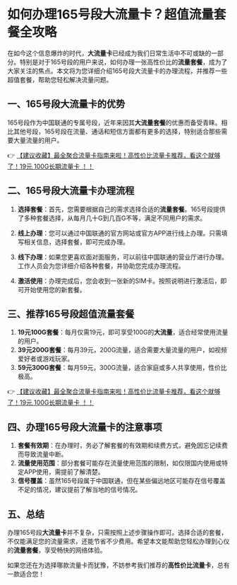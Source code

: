 # 如何办理165号段大流量卡？超值流量套餐全攻略

在如今这个信息爆炸的时代，**大流量卡**已经成为我们日常生活中不可或缺的一部分。特别是对于165号段的用户来说，如何办理一张高性价比的**流量套餐**，成为了大家关注的焦点。本文将为您详细介绍165号段大流量卡的办理流程，并推荐一些超值套餐，帮助您轻松解决流量问题。

## 一、165号段大流量卡的优势

165号段作为中国联通的专属号段，近年来因其**大流量套餐**的优惠而备受青睐。相比其他号段，165号段在流量、通话和短信方面都有更多的选择，特别适合那些需要大量流量的用户。

👉 [【建议收藏】最全聚合流量卡指南来啦！高性价比流量卡推荐，看这个就够了！19元 100G长期流量卡 ！！](https://bit.ly/Liuliangka)

## 二、165号段大流量卡办理流程

1. **选择套餐**：首先，您需要根据自己的需求选择合适的**流量套餐**。165号段提供了多种套餐选择，从每月几十G到几百G不等，满足不同用户的需求。

2. **线上办理**：您可以通过中国联通的官方网站或官方APP进行线上办理。只需填写相关信息，选择套餐，即可完成办理。

3. **线下办理**：如果您更喜欢面对面服务，可以前往中国联通的营业厅进行办理。工作人员会为您详细介绍各种套餐，并协助您完成办理流程。

4. **激活使用**：办理完成后，您会收到一张新的SIM卡。按照说明进行激活后，即可开始使用您的新套餐。

## 三、推荐165号段超值流量套餐

1. **19元100G套餐**：每月仅需19元，即可享受100G的**大流量**，适合经常使用流量的用户。
2. **39元200G套餐**：每月39元，200G流量，适合需要大量流量的用户，如视频爱好者或游戏玩家。
3. **59元300G套餐**：每月59元，300G流量，适合家庭或多人共享使用，性价比极高。

👉 [【建议收藏】最全聚合流量卡指南来啦！高性价比流量卡推荐，看这个就够了！19元 100G长期流量卡 ！！](https://bit.ly/Liuliangka)

## 四、办理165号段大流量卡的注意事项

1. **套餐有效期**：在办理时，务必了解套餐的有效期和续费方式，避免因忘记续费而导致流量中断。
2. **流量使用范围**：部分套餐可能存在流量使用范围的限制，如仅限国内使用或特定APP使用，需提前了解清楚。
3. **信号覆盖**：虽然165号段属于中国联通，但在某些偏远地区可能存在信号覆盖不足的情况，建议提前了解当地的信号情况。

## 五、总结

办理165号段**大流量卡**并不复杂，只需按照上述步骤操作即可。选择合适的套餐，不仅能满足您的流量需求，还能节省不少费用。希望本文能帮助您轻松办理到心仪的**流量套餐**，享受畅快的网络体验。

如果您还在为选择哪款流量卡而犹豫，不妨参考我们推荐的**高性价比流量卡**，总有一款适合您！